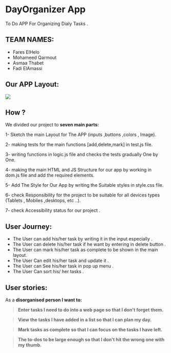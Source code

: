# DayOrganizer App 
To Do APP For Organizing Dialy Tasks .

## TEAM NAMES:
- Fares ElHelo
- Mohameed Qarmout
- Asmaa Thabet
- Fadi ElAmassi

## Our APP Layout: 
![](https://files.gitter.im/fares98/7WwE/Screenshot-_471_.png)

## How ? 
We divided our project to **seven main parts:** 

1- Sketch the main Layout for The APP (inputs ,buttons ,colors , Image).

2- making tests for the main functions [add,delete,mark] in test.js file.

3- writing functions in logic.js file and checks the tests gradually One by One.

4- making the main HTML and JS Structure for our app by working in dom.js file and add the required elements. 

5- Add The Style for Our App by writing the  Suitable styles in style.css file.
 
6- check Responsibility for the project to be suitable for all devices types (Tablets , Mobiles ,desktops, etc ..).

7- check Accessibility  status for our project . 

## User Journey:
 * The User can add his/her task by writing it in the input especially .
 *  The User can delete his/her task if he want by entering in delete button .
 * The User can mark his/her task as complete to be shown in the main layout.
 * The User Can edit his/her task and update it . 
 * The User can See his/her task in pop up menu .
 * The User Can sort his/ her tasks .

## User stories:
As a **disorganised person I want to:**
>  **Enter tasks I need to do into a web page so that I don't forget them.** 

>  **View the tasks I have added in a list so that I can plan my day.** 

>  **Mark tasks as complete so that I can focus on the tasks I have left.** 

>  **The to-dos to be large enough so that I don't hit the wrong one with my thumb.** 






